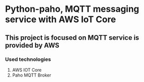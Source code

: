 # Python-paho, MQTT messaging service with AWS IoT Core
## This project is focused on MQTT service is provided by AWS
### Used technologies
1. AWS IOT Core
1. Paho MQTT Broker


